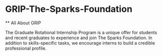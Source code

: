 # GRIP-The-Sparks-Foundation

** All About GRIP

The Graduate Rotational Internship Program is a unique offer for students and recent graduates to experience and join The Sparks Foundation. In addition to skills-specific tasks, we encourage interns to build a credible professional profile.
